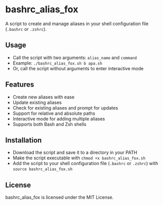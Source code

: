 # bashrc_alias_fox

A script to create and manage aliases in your shell configuration file (`.bashrc` or `.zshrc`).

## Usage

* Call the script with two arguments: `alias_name` and `command`
* Example: `./bashrc_alias_fox.sh b apa.sh`
* Or, call the script without arguments to enter interactive mode

## Features

* Create new aliases with ease
* Update existing aliases
* Check for existing aliases and prompt for updates
* Support for relative and absolute paths
* Interactive mode for adding multiple aliases
* Supports both Bash and Zsh shells

## Installation

* Download the script and save it to a directory in your PATH
* Make the script executable with `chmod +x bashrc_alias_fox.sh`
* Add the script to your shell configuration file (`.bashrc` or `.zshrc`) with `source bashrc_alias_fox.sh`

## License

bashrc_alias_fox is licensed under the MIT License.